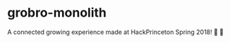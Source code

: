# grobro-monolith
A connected growing experience made at HackPrinceton Spring 2018! :sunflower: :cherry_blossom:
